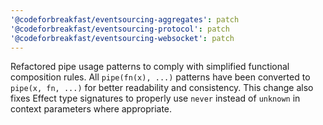 ```yaml
---
'@codeforbreakfast/eventsourcing-aggregates': patch
'@codeforbreakfast/eventsourcing-protocol': patch
'@codeforbreakfast/eventsourcing-websocket': patch
---
```


Refactored pipe usage patterns to comply with simplified functional composition rules. All `pipe(fn(x), ...)` patterns have been converted to `pipe(x, fn, ...)` for better readability and consistency. This change also fixes Effect type signatures to properly use `never` instead of `unknown` in context parameters where appropriate.
